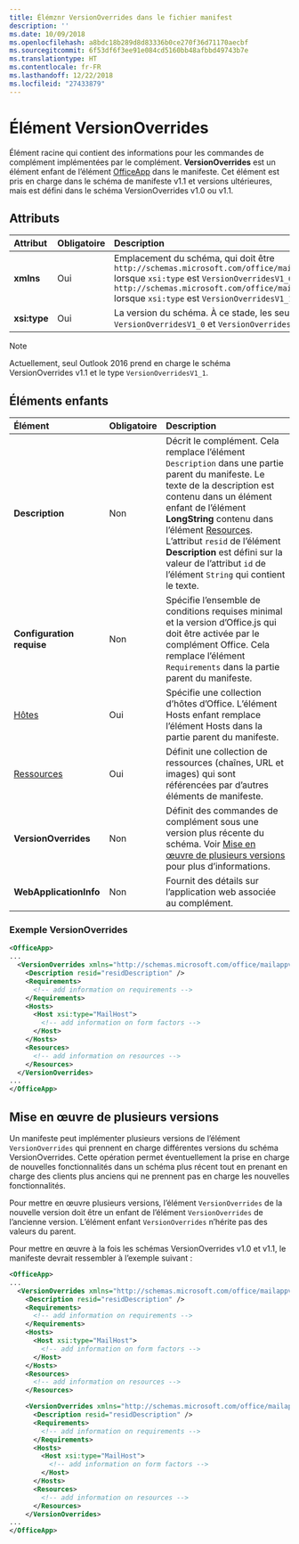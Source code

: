 ```yaml
---
title: Élémznr VersionOverrides dans le fichier manifest
description: ''
ms.date: 10/09/2018
ms.openlocfilehash: a8bdc18b289d8d83336b0ce270f36d71170aecbf
ms.sourcegitcommit: 6f53df6f3ee91e084cd5160bb48afbbd49743b7e
ms.translationtype: HT
ms.contentlocale: fr-FR
ms.lasthandoff: 12/22/2018
ms.locfileid: "27433879"
---
```

# <a name="versionoverrides-element"></a>Élément VersionOverrides

Élément racine qui contient des informations pour les commandes de complément implémentées par le complément. **VersionOverrides** est un élément enfant de l’élément [OfficeApp](./officeapp.md) dans le manifeste. Cet élément est pris en charge dans le schéma de manifeste v1.1 et versions ultérieures, mais est défini dans le schéma VersionOverrides v1.0 ou v1.1.

## <a name="attributes"></a>Attributs

|  Attribut  |  Obligatoire  |  Description  |
|:-----|:-----|:-----|
|  **xmlns**       |  Oui  |  Emplacement du schéma, qui doit être `http://schemas.microsoft.com/office/mailappversionoverrides` lorsque `xsi:type` est `VersionOverridesV1_0`, et `http://schemas.microsoft.com/office/mailappversionoverrides/1.1` lorsque `xsi:type` est `VersionOverridesV1_1`.|
|  **xsi:type**  |  Oui  | La version du schéma. À ce stade, les seules valeurs valides sont `VersionOverridesV1_0` et `VersionOverridesV1_1`. |

> [!NOTE]
> Actuellement, seul Outlook 2016 prend en charge le schéma VersionOverrides v1.1 et le type `VersionOverridesV1_1`.

## <a name="child-elements"></a>Éléments enfants

|  Élément |  Obligatoire  |  Description  |
|:-----|:-----|:-----|
|  **Description**    |  Non   |  Décrit le complément. Cela remplace l’élément `Description` dans une partie parent du manifeste. Le texte de la description est contenu dans un élément enfant de l’élément **LongString** contenu dans l’élément [Resources](./resources.md). L’attribut `resid` de l’élément **Description** est défini sur la valeur de l’attribut `id` de l’élément `String` qui contient le texte.|
|  **Configuration requise**  |  Non   |  Spécifie l’ensemble de conditions requises minimal et la version d’Office.js qui doit être activée par le complément Office. Cela remplace l’élément `Requirements` dans la partie parent du manifeste.|
|  [Hôtes](./hosts.md)                |  Oui  |  Spécifie une collection d’hôtes d’Office. L’élément Hosts enfant remplace l’élément Hosts dans la partie parent du manifeste.  |
|  [Ressources](./resources.md)    |  Oui  | Définit une collection de ressources (chaînes, URL et images) qui sont référencées par d’autres éléments de manifeste.|
|  **VersionOverrides**    |  Non  | Définit des commandes de complément sous une version plus récente du schéma. Voir [Mise en œuvre de plusieurs versions](#implementing-multiple-versions) pour plus d’informations. |
|  **WebApplicationInfo**    |  Non  | Fournit des détails sur l’application web associée au complément. |



### <a name="versionoverrides-example"></a>Exemple VersionOverrides
```xml
<OfficeApp>
...
  <VersionOverrides xmlns="http://schemas.microsoft.com/office/mailappversionoverrides" xsi:type="VersionOverridesV1_0">
    <Description resid="residDescription" />
    <Requirements>
      <!-- add information on requirements -->
    </Requirements>
    <Hosts>
      <Host xsi:type="MailHost">
        <!-- add information on form factors -->
      </Host>
    </Hosts>
    <Resources>
      <!-- add information on resources -->
    </Resources>
  </VersionOverrides>
...
</OfficeApp>
```

## <a name="implementing-multiple-versions"></a>Mise en œuvre de plusieurs versions

Un manifeste peut implémenter plusieurs versions de l’élément `VersionOverrides` qui prennent en charge différentes versions du schéma VersionOverrides. Cette opération permet éventuellement la prise en charge de nouvelles fonctionnalités dans un schéma plus récent tout en prenant en charge des clients plus anciens qui ne prennent pas en charge les nouvelles fonctionnalités.

Pour mettre en œuvre plusieurs versions, l’élément `VersionOverrides` de la nouvelle version doit être un enfant de l’élément `VersionOverrides` de l’ancienne version. L’élément enfant `VersionOverrides` n’hérite pas des valeurs du parent.

Pour mettre en œuvre à la fois les schémas VersionOverrides v1.0 et v1.1, le manifeste devrait ressembler à l’exemple suivant :

```xml
<OfficeApp>
...
  <VersionOverrides xmlns="http://schemas.microsoft.com/office/mailappversionoverrides" xsi:type="VersionOverridesV1_0">
    <Description resid="residDescription" />
    <Requirements>
      <!-- add information on requirements -->
    </Requirements>
    <Hosts>
      <Host xsi:type="MailHost">
        <!-- add information on form factors -->
      </Host>
    </Hosts>
    <Resources>
      <!-- add information on resources -->
    </Resources>

    <VersionOverrides xmlns="http://schemas.microsoft.com/office/mailappversionoverrides/1.1" xsi:type="VersionOverridesV1_1">
      <Description resid="residDescription" />
      <Requirements>
        <!-- add information on requirements -->
      </Requirements>
      <Hosts>
        <Host xsi:type="MailHost">
          <!-- add information on form factors -->
        </Host>
      </Hosts>
      <Resources>
        <!-- add information on resources -->
      </Resources>
    </VersionOverrides>  
...
</OfficeApp>
```
